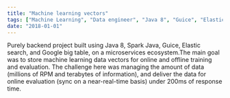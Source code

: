 ```yaml
---
title: "Machine learning vectors"
tags: ["Machine Learning", "Data engineer", "Java 8", "Guice", "Elastic Search", "Google big table", "Microservices"]
date: "2018-01-01"
---
```


Purely backend project built using Java 8, Spark Java, Guice, Elastic search, and Google big table, on a microservices ecosystem.The main goal was to store machine learning data vectors for online and offline training and evaluation.
The challenge here was managing the amount of data (millions of RPM and terabytes of information), and deliver the data for online evaluation (sync on a near-real-time basis) under 200ms of response time.
